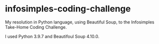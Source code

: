 # infosimples-coding-challenge
My resolution in Python language, using Beautiful Soup, to the Infosimples Take-Home Coding Challenge.

I used Python 3.9.7 and Beautifoul Soup 4.10.0.
